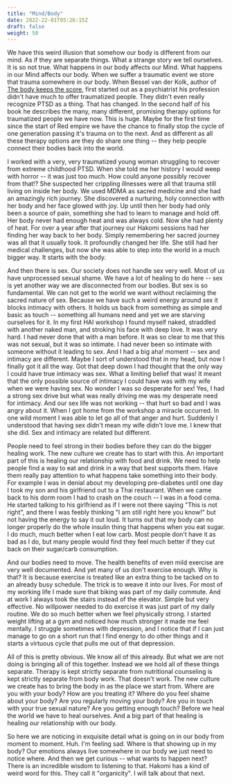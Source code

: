 ```yaml
---
title: "Mind/Body"
date: 2022-22-01T05:26:15Z
draft: false
weight: 50
---
```

We have this weird illusion that somehow our body is different from our mind. As if they are separate things. What a strange story we tell ourselves. It is so not true. What happens in our body affects our Mind. What happens in our Mind affects our body. When we suffer a traumatic event we store that trauma somewhere in our body. When Bessel van der Kolk, author of [The body keeps the score](https://en.wikipedia.org/wiki/The_Body_Keeps_the_Score), first started out as a psychiatrist his profession didn't have much to offer traumatized people. They didn't even really recognize  PTSD as a thing. That has changed. In the second half of his book he describes the many, many different, promising therapy options for traumatized people we have now. This is huge. Maybe for the first time since the start of Red empire we have the chance to finally stop the cycle of one generation passing it's trauma on to the next. And as different as all these therapy options are they do share one thing -- they help people connect their bodies back into the world.

I worked with a very, very traumatized young woman struggling to recover from extreme childhood PTSD. When she told me her history I would weep with horror -- it was just too much. How could anyone possibly recover from that!? She suspected her crippling illnesses were all that trauma still living on inside her body. We used MDMA as sacred medicine and she had an amazingly rich journey. She discovered a nurturing, holy connection with her body and her face glowed with joy. Up until then her body had only been a source of pain, something she had to learn to manage and hold off. Her body never had enough heat and was always cold. Now she had plenty of heat. For over a year after that journey our Hakomi sessions had her finding her way back to her body. Simply remembering her sacred journey was all that it usually took. It profoundly changed her life. She still had her medical challenges, but now she was able to step into the world in a much bigger way. It starts with the body.

And then there is sex. Our society does not handle sex very well. Most of us have unprocessed sexual shame. We have a lot of healing to do here -- sex is yet another way we are disconnected from our bodies. But sex is so fundamental. We can not get to the world we want without reclaiming the sacred nature of sex. Because we have such a weird energy around sex it blocks intimacy with others. It holds us back from something as simple and basic as touch -- something all humans need and yet we are starving ourselves for it. In my first HAI workshop I found myself naked, straddled with another naked man, and stroking his face with deep love. It was very hard. I had never done that with a man before. It was so clear to me that this was not sexual, but it was so intimate. I had never been so intimate with someone without it leading to sex. And I had a big aha! moment -- sex and intimacy are different. Maybe I sort of understood that in my head, but now I finally got it all the way. Got that deep down I had thought that the only way I could have true intimacy was sex. What a limiting belief that was! It meant that the only possible source of intimacy I could have was with my wife when we were having sex. No wonder I was so desperate for sex! Yes, I had a strong sex drive but what was really driving me was my desperate need for intimacy. And our sex life was not working -- that hurt so bad and I was angry about it. When I got home from the workshop a miracle occurred. In one wild moment I was able to let go all of that anger and hurt. Suddenly I understood that having sex didn't mean my wife didn't love me. I knew that she did. Sex and intimacy are related but different.

People need to feel strong in their bodies before they can do the bigger healing work. The new culture we create has to start with this. An important part of this is healing our relationship with food and drink. We need to help people find a way to eat and drink in a way that best supports them. Have them really pay attention to what happens take something into their body. For example I was in denial about my developing pre-diabetes until one day I took my son and his girlfriend out to a Thai restaurant. When we came back to his dorm room I had to crash on the couch -- I was in a food coma. He started talking to his girlfriend as if I were not there saying "This is not right", and there I was feebly thinking "I am still right here you know!" but not having the energy to say it out loud. It turns out that my body can no longer properly do the whole insulin thing that happens when you eat sugar. I do much, much better when I eat low carb. Most people don't have it as bad as I do, but many people would find they feel much better if they cut back on their sugar/carb consumption.

And our bodies need to move. The health benefits of even mild exercise are very well documented. And yet many of us don't exercise enough. Why is that? It is because exercise is treated like an extra thing to be tacked on to an already busy schedule. The trick is to weave it into our lives. For most of my working life I made sure that biking was part of my daily commute. And at work I always took the stairs instead of the elevator. Simple but very effective. No willpower needed to do exercise it was just part of my daily routine. We do so much better when we feel physically strong. I started weight lifting at a gym and noticed how much stronger it made me feel mentally. I struggle sometimes with depression, and I notice that if I can just manage to go on a short run that I find energy to do other things and it starts a virtuous cycle that pulls me out of that depression.

All of this is pretty obvious. We know all of this already. But what we are not doing is bringing all of this together. Instead we we hold all of these things separate. Therapy is kept strictly separate from nutritional counseling is kept strictly separate from body work. That doesn't work. The new culture we create has to bring the body in as the place we start from. Where are you with your body? How are you treating it? Where do you feel shame about your body? Are you regularly moving your body? Are you in touch with your true sexual nature? Are you getting enough touch? Before we heal the world we have to heal ourselves. And a big part of that healing is healing our relationship with our body.

So here we are noticing in exquisite detail what is going on in our body from moment to moment. Huh. I'm feeling sad. Where is that showing up in my body? Our emotions always live somewhere in our body we just need to notice where. And then we get curious -- what wants to happen next? There is an incredible wisdom to listening to that. Hakomi has a kind of weird word for this. They call it "organicity". I will talk about that next.

